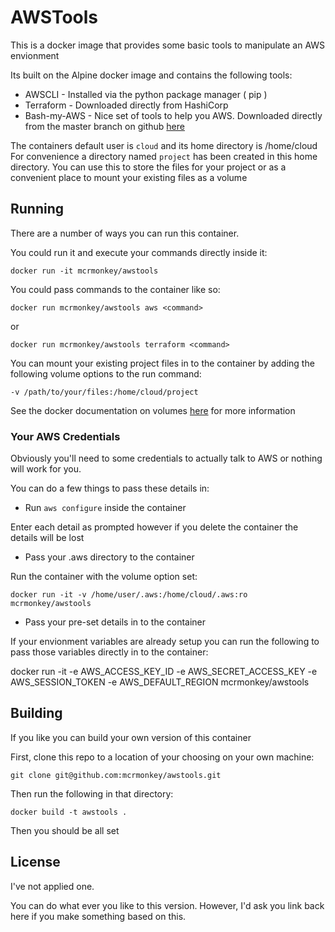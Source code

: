 
# AWSTools

This is a docker image that provides some basic tools to manipulate an AWS envionment

Its built on the Alpine docker image and contains the following tools:

 * AWSCLI - Installed via the python package manager ( pip )
 * Terraform - Downloaded directly from HashiCorp
 * Bash-my-AWS - Nice set of tools to help you AWS. Downloaded directly from the master branch on github [here](https://github.com/realestate-com-au/bash-my-aws) 

The containers default user is `cloud` and its home directory is /home/cloud
For convenience a directory named `project` has been created in this home directory. You can use this to store the files for your project or as a convenient place to mount your existing files as a volume



## Running

There are a number of ways you can run this container.

You could run it and execute your commands directly inside it:

    docker run -it mcrmonkey/awstools

You could pass commands to the container like so:

    docker run mcrmonkey/awstools aws <command>

or

    docker run mcrmonkey/awstools terraform <command>

You can mount your existing project files in to the container by adding the following volume options to the run command:

    -v /path/to/your/files:/home/cloud/project

See the docker documentation on volumes [here](https://docs.docker.com/engine/tutorials/dockervolumes/) for more information


### Your AWS Credentials 

Obviously you'll need to some credentials to actually talk to AWS or nothing will work for you.

You can do a few things to pass these details in:

 * Run `aws configure` inside the container

Enter each detail as prompted however if you delete the container the details will be lost

 * Pass your .aws directory to the container

Run the container with the volume option set:

    docker run -it -v /home/user/.aws:/home/cloud/.aws:ro mcrmonkey/awstools

 * Pass your pre-set details in to the container

If your envionment variables are already setup you can run the following to pass those variables directly in to the container:

   docker run -it -e AWS_ACCESS_KEY_ID -e AWS_SECRET_ACCESS_KEY -e AWS_SESSION_TOKEN -e AWS_DEFAULT_REGION mcrmonkey/awstools


## Building

If you like you can build your own version of this container

First, clone this repo to a location of your choosing on your own machine:

    git clone git@github.com:mcrmonkey/awstools.git

Then run the following in that directory:

    docker build -t awstools .


Then you should be all set


## License

I've not applied one.

You can do what ever you like to this version. However, I'd ask you link back here if you make something based on this.


